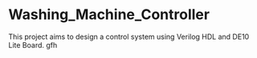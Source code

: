 # Washing_Machine_Controller

This project aims to design a control system using Verilog HDL and DE10 Lite Board.
gfh
